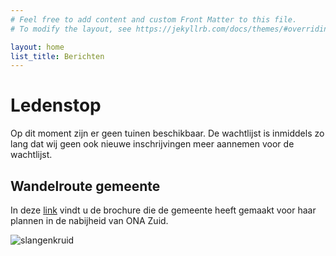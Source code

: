 ```yaml
---
# Feel free to add content and custom Front Matter to this file.
# To modify the layout, see https://jekyllrb.com/docs/themes/#overriding-theme-defaults

layout: home
list_title: Berichten
---
```


# Ledenstop
Op dit moment zijn er geen tuinen beschikbaar. De wachtlijst is inmiddels zo lang dat wij geen ook nieuwe inschrijvingen meer aannemen voor de wachtlijst.

## Wandelroute gemeente
In deze [link](/assets/natuurspeelplaats.pdf) vindt u de brochure die de gemeente heeft gemaakt voor haar plannen in de nabijheid van ONA Zuid.


![slangenkruid]({{site.baseurl}}/assets/img/slangenkruid.jpg)

